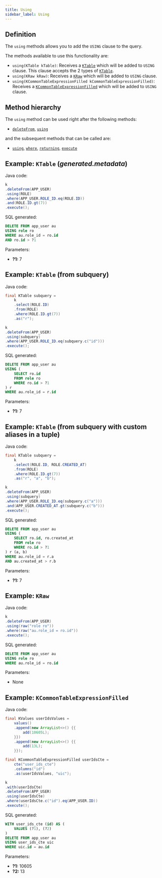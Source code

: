 ```yaml
---
title: Using
sidebar_label: Using
---
```


## Definition

The `using` methods allows you to add the `USING` clause to the query.

The methods available to use this functionality are:

- `using(KTable kTable)`: Receives a [`KTable`](/docs/misc/ktable) which will be added to `USING` clause. This clause accepts the 2 types of [`KTable`](/docs/misc/ktable).
- `using(KRaw kRaw)`: Receives a [`KRaw`](/docs/misc/select-list-values#7-kraw) which will be added to `USING` clause.
- `using(KCommonTableExpressionFilled kCommonTableExpressionFilled)`: Receives a [`KCommonTableExpressionFilled`](/docs/misc/cte) which will be added to `USING` clause.

## Method hierarchy

The `using` method can be used right after the following methods:

- [`deleteFrom`](/docs/delete-statement/delete-from/), [`using`](/docs/delete-statement/using/)

and the subsequent methods that can be called are:

- [`using`](/docs/delete-statement/using/), [`where`](/docs/delete-statement/where/), [`returning`](/docs/delete-statement/returning), [`execute`](/docs/select-statement/select/)

## Example: `KTable` (_generated.metadata_)

Java code:

```java
k
.deleteFrom(APP_USER)
.using(ROLE)
.where(APP_USER.ROLE_ID.eq(ROLE.ID))
.and(ROLE.ID.gt(7))
.execute();
```

SQL generated:

```sql
DELETE FROM app_user au
USING role ro
WHERE au.role_id = ro.id
AND ro.id > ?1
```

Parameters:

- **?1:** 7

## Example: `KTable` (from subquery)

Java code:

```java
final KTable subquery =
    k
    .select(ROLE.ID)
    .from(ROLE)
    .where(ROLE.ID.gt(7))
    .as("r");

k
.deleteFrom(APP_USER)
.using(subquery)
.where(APP_USER.ROLE_ID.eq(subquery.c("id")))
.execute();
```

SQL generated:

```sql
DELETE FROM app_user au
USING (
    SELECT ro.id
    FROM role ro
    WHERE ro.id > ?1
) r
WHERE au.role_id = r.id
```

Parameters:

- **?1:** 7

## Example: `KTable` (from subquery with custom aliases in a tuple)

Java code:

```java
final KTable subquery =
    k
    .select(ROLE.ID, ROLE.CREATED_AT)
    .from(ROLE)
    .where(ROLE.ID.gt(7))
    .as("r", "a", "b");

k
.deleteFrom(APP_USER)
.using(subquery)
.where(APP_USER.ROLE_ID.eq(subquery.c("a")))
.and(APP_USER.CREATED_AT.gt(subquery.c("b")))
.execute();
```

SQL generated:

```sql
DELETE FROM app_user au
USING (
    SELECT ro.id, ro.created_at
    FROM role ro
    WHERE ro.id > ?1
) r (a, b)
WHERE au.role_id = r.a
AND au.created_at > r.b
```

Parameters:

- **?1:** 7

## Example: `KRaw`

Java code:

```java
k
.deleteFrom(APP_USER)
.using(raw("role ro"))
.where(raw("au.role_id = ro.id"))
.execute();
```

SQL generated:

```sql
DELETE FROM app_user au
USING role ro
WHERE au.role_id = ro.id
```

Parameters:

- None

## Example: `KCommonTableExpressionFilled`

Java code:

```java
final KValues userIdsValues =
    values()
    .append(new ArrayList<>() {{
        add(10605L);
    }})
    .append(new ArrayList<>() {{
        add(13L);
    }});

final KCommonTableExpressionFilled userIdsCte =
    cte("user_ids_cte")
    .columns("id")
    .as(userIdsValues, "uic");

k
.with(userIdsCte)
.deleteFrom(APP_USER)
.using(userIdsCte)
.where(userIdsCte.c("id").eq(APP_USER.ID))
.execute();
```

SQL generated:

```sql
WITH user_ids_cte (id) AS (
    VALUES (?1), (?2)
) 
DELETE FROM app_user au
USING user_ids_cte uic
WHERE uic.id = au.id
```

Parameters:

- **?1:** 10605
- **?2:** 13